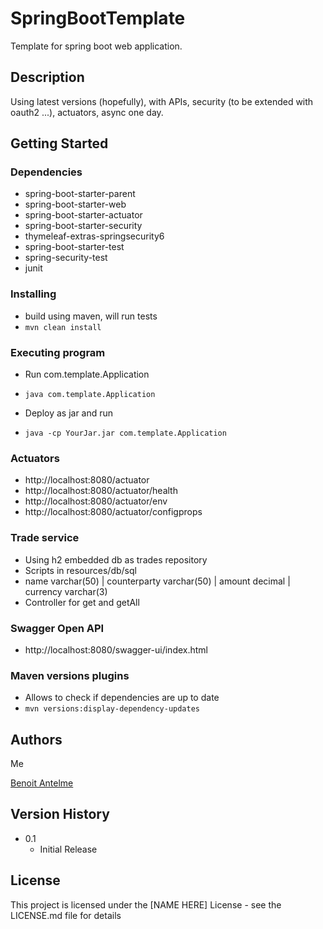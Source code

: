 # SpringBootTemplate

Template for spring boot web application.

## Description

Using latest versions (hopefully), with APIs, security (to be extended with oauth2 ...), actuators, async one day.

## Getting Started

### Dependencies

* spring-boot-starter-parent
* spring-boot-starter-web
* spring-boot-starter-actuator
* spring-boot-starter-security
* thymeleaf-extras-springsecurity6
* spring-boot-starter-test
* spring-security-test
* junit

### Installing

* build using maven, will run tests
* ```mvn clean install```


### Executing program

* Run com.template.Application
* ```java com.template.Application```

* Deploy as jar and run
* ```java -cp YourJar.jar com.template.Application```

### Actuators

* http://localhost:8080/actuator
* http://localhost:8080/actuator/health
* http://localhost:8080/actuator/env
* http://localhost:8080/actuator/configprops


### Trade service

* Using h2 embedded db as trades repository
* Scripts in resources/db/sql
* name varchar(50) | counterparty varchar(50) | amount decimal | currency varchar(3)
* Controller for get and getAll


### Swagger Open API

* http://localhost:8080/swagger-ui/index.html


### Maven versions plugins

* Allows to check if dependencies are up to date
* ```mvn versions:display-dependency-updates```


## Authors

Me


[Benoit Antelme](https://github.com/benoitantelme)

## Version History

* 0.1
    * Initial Release

## License

This project is licensed under the [NAME HERE] License - see the LICENSE.md file for details